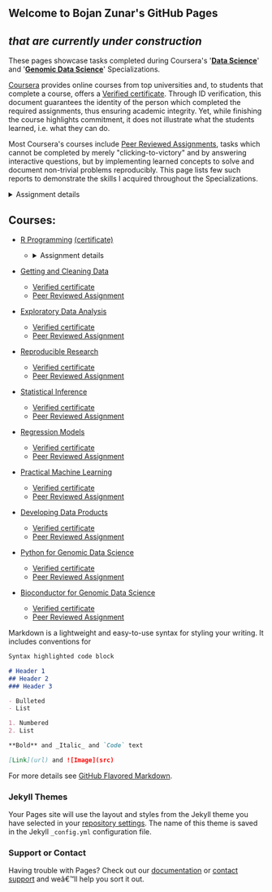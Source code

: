 ## Welcome to Bojan Zunar's GitHub Pages
## _that are currently under construction_



These pages showcase tasks completed during Coursera's '[**Data Science**](https://www.coursera.org/specializations/jhu-data-science)' and '[**Genomic Data Science**](https://www.coursera.org/specializations/genomic-data-science)' Specializations. 

[Coursera](https://www.coursera.org/) provides online courses from top universities and, to students that complete a course, offers a [Verified certificate](https://learner.coursera.help/hc/en-us/articles/208280196). Through ID verification, this document guarantees the identity of the person which completed the required assignments, thus ensuring academic integrity. Yet, while finishing the course highlights commitment, it does not illustrate what the students learned, i.e. what they can do. 

Most Coursera's courses include [Peer Reviewed Assignments](https://learner.coursera.help/hc/en-us/articles/208279946-See-feedback-and-grades-for-peer-reviewed-assignments), tasks which cannot be completed by merely "clicking-to-victory" and by answering interactive questions, but by implementing learned concepts to solve and document non-trivial problems reproducibly. This page lists few such reports to demonstrate the skills I acquired throughout the Specializations. 

<details>
 <summary>Assignment details</summary>

Collapsible text

</details>


## Courses:

- [R Programming](https://www.coursera.org/learn/r-programming) [(certificate)](https://www.coursera.org/account/accomplishments/records/BE8J2TGHS7W9)
  - <details>
     <summary>Assignment details 
     
     </summary>

    Collapsible text

    </details>



- [Getting and Cleaning Data](https://www.coursera.org/learn/data-cleaning)
  - [Verified certificate](https://www.coursera.org/account/accomplishments/records/ZNT6SHP49FD9)
  - [Peer Reviewed Assignment]() 


- [Exploratory Data Analysis](https://www.coursera.org/learn/exploratory-data-analysis)
  - [Verified certificate](https://www.coursera.org/account/accomplishments/records/PSH3J3SQDZHK)
  - [Peer Reviewed Assignment]() 


- [Reproducible Research](https://www.coursera.org/learn/reproducible-research)
  - [Verified certificate](https://www.coursera.org/account/accomplishments/records/7XZKEGNBBNVB)
  - [Peer Reviewed Assignment]() 


- [Statistical Inference](https://www.coursera.org/learn/statistical-inference)
  - [Verified certificate](https://www.coursera.org/account/accomplishments/records/CG6N5R7VWM6Z)
  - [Peer Reviewed Assignment]() 


- [Regression Models](https://www.coursera.org/learn/regression-models)
  - [Verified certificate](https://www.coursera.org/account/accomplishments/records/XHXEYB7VEV63)
  - [Peer Reviewed Assignment]() 


- [Practical Machine Learning](https://www.coursera.org/learn/practical-machine-learning)
  - [Verified certificate](https://www.coursera.org/account/accomplishments/records/CNJYP57WSYDJ)
  - [Peer Reviewed Assignment]() 


- [Developing Data Products](https://www.coursera.org/learn/data-products)
  - [Verified certificate](https://www.coursera.org/account/accomplishments/records/98SLMCHQQUKQ)
  - [Peer Reviewed Assignment]() 


- [Python for Genomic Data Science](https://www.coursera.org/learn/python-genomics)
  - [Verified certificate](https://www.coursera.org/account/accomplishments/records/ABLH3WHC64Y8)
  - [Peer Reviewed Assignment]() 


- [Bioconductor for Genomic Data Science](https://www.coursera.org/learn/bioconductor)
  - [Verified certificate](https://www.coursera.org/account/accomplishments/records/7XTSS4LNY5SJ)
  - [Peer Reviewed Assignment]() 





Markdown is a lightweight and easy-to-use syntax for styling your writing. It includes conventions for

```markdown
Syntax highlighted code block

# Header 1
## Header 2
### Header 3

- Bulleted
- List

1. Numbered
2. List

**Bold** and _Italic_ and `Code` text

[Link](url) and ![Image](src)
```

For more details see [GitHub Flavored Markdown](https://guides.github.com/features/mastering-markdown/).

### Jekyll Themes

Your Pages site will use the layout and styles from the Jekyll theme you have selected in your [repository settings](https://github.com/bzunar/bzunar.github.io/settings). The name of this theme is saved in the Jekyll `_config.yml` configuration file.

### Support or Contact

Having trouble with Pages? Check out our [documentation](https://help.github.com/categories/github-pages-basics/) or [contact support](https://github.com/contact) and weâ€™ll help you sort it out.
